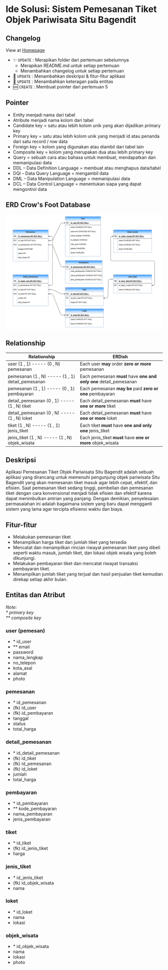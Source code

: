 # Ide Solusi: Sistem Pemesanan Tiket Objek Pariwisata Situ Bagendit 

## Changelog
View at [Homepage](https://github.com/ricky03knowhere/IF214002#pertemuan-5)
- ✨ `UPDATE` : Merapikan folder dari pertemuan  sebelumnya
  - Merapikan README.md untuk setiap pertemuan
  - Menambahkan changelog untuk setiap pertemuan
- 🚀 `UPDATE` : Menambahkan deskripsi & fitur-fitur aplikasi
- 🚀 `UPDATE` : Menambahkan keteragan pada entitas
- 🆕 `CREATE` : Membuat pointer dari pertemuan 5

## Pointer
- Entity menjadi nama dari tabel
- Atribute menjadi nama kolom dari tabel
- Candidate key = satu atau lebih kolom unik yang akan dijadikan primary key
- Primary key = satu atau lebih kolom unik yang menjadi id atau penanda dari satu record / row data
- Foreign key = kolom yang digunakan atau diambil dari tabel lain
- Composite key = kolom yang merupakan dua atau lebih primary key
- Query = sebuah cara atau bahasa untuk membuat, mendapatkan dan memanipulasi data
- DDL – Data Definition Language = membuat atau menghapus data/tabel
- DQl – Data Query Language = mengambil data
- DML – Data Manipulation Language = memanipulasi data
- DCL – Data Control Language = menentukan siapa yang dapat mengontrol data

## ERD Crow's Foot  Database
![img 404](./Screenshot%202022-03-18%20092224.png)

## Relationship
|Relationship| ERDish|
|------------|--------|
| user (1 , 1) ----- (0 , N) pemesanan | Each user **may** order **zero or more** pemesanan |
| pemesanan (1 , N) ----- (1 , 1) detail_pemesanan | Each pemesanan **must** have **one and only one** detail_pemesanan |
| pemesanan (1 , 1) ----- (0 , 1) pembayaran | Each pemesanan **may be** paid **zero or one** pembayaran |
| detail_pemesanan (0 , 1) ----- (1 , N) tiket | Each detail_pemesanan **must** have  **one or more** tiket |
| detail_pemesanan (0 , N) ----- (1 , N) loket | Each detail_pemesanan **must** have  **one or more** loket |
| tiket (1 , N) ----- (1 , 1) jenis_tiket | Each tiket **must** have **one and only one** jenis_tiket |
| jenis_tiket (1 , N) ----- (1 , N) objek_wisata | Each jenis_tiket **must** have **one or more** objek_wisata |

## Deskripsi
Aplikasi Pemesanan Tiket Objek Pariwisata Situ Bagendit adalah sebuah aplikasi yang dirancang untuk memenuhi pengunjung objek pariwisata Situ Bagendit yang akan memesanan tiket masuk agar lebih cepat, efektif, dan efisien. Saat pemesanan tiket sedang tinggi, pembelian dan pemesanan tiket dengan cara konvensional menjadi tidak efisien dan efektif karena dapat menimbulkan antrian yang panjang. Dengan demikian, penyelesaian permasalahan ini adalah bagaimana sistem yang baru dapat mengganti sistem yang lama agar tercipta efisiensi waktu dan biaya.

## Fitur-fitur
- Melakukan pemesanan tiket
- Menampilkan harga tiket dan jumlah tiket yang tersedia
- Mencatat dan menampilkan rincian riwayat pemesanan tiket yang dibeli seperti waktu masuk, jumlah tiket, dan lokasi objek wisata yang boleh dikunjungi.
- Melakukan pembayaran tiket dan mencatat riwayat transaksi pembayaran tiket.
- Menampilkan jumlah tiket yang terjual dan hasil penjualan tiket kemudian direkap setiap akhir bulan.


## Entitas dan Atribut

_Note:_  
_\* primary key_  
_\** composite key_

### user (pemesan)
- \* id_user
- \** email
- password
- nama_lengkap
- no_telepon
- kota_asal
- alamat
- photo

### pemesanan
- \* id_pemesanan
- (fk) id_user
- (fk) id_pembayaran
- tanggal
- status
- total_harga

### detail_pemesanan
- \* id_detail_pemesanan
- (fk) id_tiket
- (fk) id_pemesanan
- (fk) id_loket
- jumlah
- total_harga

### pembayaran
- \* id_pembayaran
- \** kode_pembayaran
- nama_pembayaran
- jenis_pembayaran

### tiket
- \* id_tiket
- (fk) id_jenis_tiket
- harga

### jenis_tiket
- \* id_jenis_tiket
- (fk) id_objek_wisata
- nama

### loket
- \* id_loket
- nama
- lokasi

### objek_wisata
- \* id_objek_wisata
- nama
- lokasi
- photo
